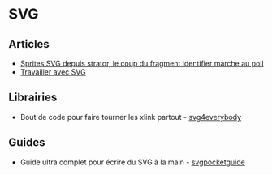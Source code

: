 # SVG



## Articles
- [Sprites SVG depuis strator, le coup du fragment identifier marche au poil](https://css-tricks.com/svg-fragment-identifiers-work/)
- [Travailler avec SVG](http://fvsch.com/code/svg-icons/how-to/)

## Librairies
- Bout de code pour faire tourner les xlink partout - [svg4everybody](https://github.com/jonathantneal/svg4everybody)

## Guides
- Guide ultra complet pour écrire du SVG à la main - [svgpocketguide](http://svgpocketguide.com/book/)
